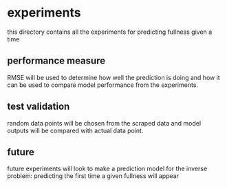 # experiments
this directory contains all the experiments for predicting fullness given a time

## performance measure
RMSE will be used to determine how well the prediction is doing and how it can be used to compare model performance from the experiments.

## test validation
random data points will be chosen from the scraped data and model outputs will be compared with actual data point.

## future
future experiments will look to make a prediction model for the inverse problem: predicting the first time a given fullness will appear
